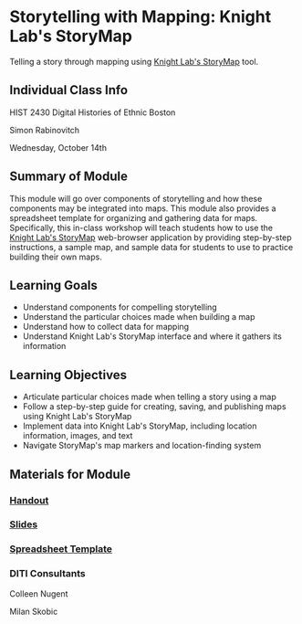 <h1>Storytelling with Mapping: Knight Lab's StoryMap</h1>

Telling a story through mapping using [Knight Lab's StoryMap](https://storymap.knightlab.com/) tool.

<h2>Individual Class Info</h2>

HIST 2430 Digital Histories of Ethnic Boston

Simon Rabinovitch

Wednesday, October 14th

<h2>Summary of Module</h2>

This module will go over components of storytelling and how these components may be integrated into maps. This module also provides a spreadsheet template for organizing and gathering data for maps. Specifically, this in-class workshop will teach students how to use the [Knight Lab's StoryMap](https://storymap.knightlab.com/) web-browser application by providing step-by-step instructions, a sample map, and sample data for students to use to practice building their own maps. 

<h2>Learning Goals</h2>

* Understand components for compelling storytelling
* Understand the particular choices made when building a map
* Understand how to collect data for mapping
* Understand Knight Lab's StoryMap interface and where it gathers its information

<h2>Learning Objectives</h2>

* Articulate particular choices made when telling a story using a map
* Follow a step-by-step guide for creating, saving, and publishing maps using Knight Lab's StoryMap
* Implement data into Knight Lab's StoryMap, including location information, images, and text
* Navigate StoryMap's map markers and location-finding system

<h2>Materials for Module</h2>

### [Handout](https://github.com/NULabNortheastern/digitalassignmentshowcase/blob/master/website_building/digital_histories_ethnic_boston-fall2020-rabinovitch/mapping/Handout.pdf)

### [Slides](https://github.com/NULabNortheastern/digitalassignmentshowcase/bloc/master/website_building/digital_histories_ethnic_boston-fall2020-rabinovitch/mapping/Slides.pdf) 

### [Spreadsheet Template](https://github.com/NULabNortheastern/digitalassignmentshowcase/blob/master/website_building/digital_ethnic_histories_boston-fall2020-rabinovitch/mapping/Spreadsheet_Template.pdf) 

<h3>DITI Consultants</h3>

Colleen Nugent

Milan Skobic

